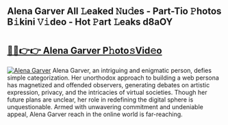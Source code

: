 ## Alena Garver All 𝙻eaked 𝙽u𝚍es - Part-Tio 𝙿hotos B𝚒kini 𝚅𝚒deo - Hot 𝙿art 𝙻eaks d8aOY

# <h2><a href="http://ld4y1l.urlbe.top/?page=Alena+Garver">🔗🔗👉👉 Alena Garver P𝚑oto𝚜Vid𝚎o</a></h2>

[![Alena Garver](https://i.imgur.com/eBuTRDB.gif)](http://ld4y1l.urlbe.top/?page=Alena+Garver)
Alena Garver, an intriguing and enigmatic person, defies simple categorization. Her unorthodox approach to building a web persona has magnetized and offended observers, generating debates on artistic expression, privacy, and the intricacies of virtual societies. Though her future plans are unclear, her role in redefining the digital sphere is unquestionable. Armed with unwavering commitment and undeniable appeal, Alena Garver reach in the online world is far-reaching.
